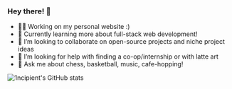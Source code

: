 ### Hey there! 👋

<!--
**1ncipient/1ncipient** is a ✨ _special_ ✨ repository because its `README.md` (this file) appears on your GitHub profile.

Here are some ideas to get you started:

- 🔭 I’m currently working on ...
- 🌱 I’m currently learning ...
- 👯 I’m looking to collaborate on ...
- 🤔 I’m looking for help with ...
- 💬 Ask me about ...
- 📫 How to reach me: ...
- 😄 Pronouns: ...
- ⚡ Fun fact: ...
-->
- 👨‍💻 Working on my personal website :)
- 🌱 Currently learning more about full-stack web development!
- 👯 I’m looking to collaborate on open-source projects and niche project ideas
- 🤔 I’m looking for help with finding a co-op/internship or with latte art
- 💬 Ask me about chess, basketball, music, cafe-hopping!

![1ncipient's GitHub stats](https://readmestats.999857.xyz)
